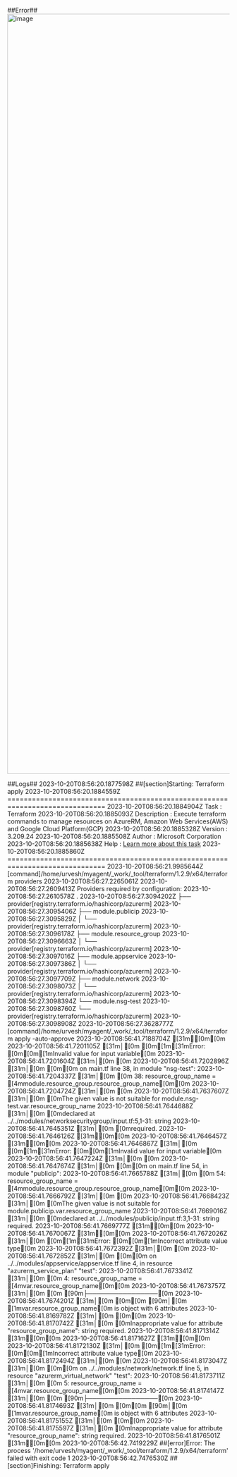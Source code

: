##Error##
<img width="1725" alt="image" src="https://github.com/ulal002/cd1807-Project-Ensuring-Quality-Releases/assets/139964364/a8c59caf-52e6-4d93-9271-2dbe0b2f7967">

##Logs##
2023-10-20T08:56:20.1877598Z ##[section]Starting: Terraform apply
2023-10-20T08:56:20.1884559Z ==============================================================================
2023-10-20T08:56:20.1884904Z Task         : Terraform
2023-10-20T08:56:20.1885093Z Description  : Execute terraform commands to manage resources on AzureRM, Amazon Web Services(AWS) and Google Cloud Platform(GCP)
2023-10-20T08:56:20.1885328Z Version      : 3.209.24
2023-10-20T08:56:20.1885508Z Author       : Microsoft Corporation
2023-10-20T08:56:20.1885638Z Help         : [Learn more about this task](https://aka.ms/AAf0uqr)
2023-10-20T08:56:20.1885860Z ==============================================================================
2023-10-20T08:56:21.9985644Z [command]/home/urvesh/myagent/_work/_tool/terraform/1.2.9/x64/terraform providers
2023-10-20T08:56:27.2265061Z 
2023-10-20T08:56:27.2609413Z Providers required by configuration:
2023-10-20T08:56:27.2610578Z .
2023-10-20T08:56:27.3094202Z ├── provider[registry.terraform.io/hashicorp/azurerm]
2023-10-20T08:56:27.3095406Z ├── module.publicip
2023-10-20T08:56:27.3095829Z │   └── provider[registry.terraform.io/hashicorp/azurerm]
2023-10-20T08:56:27.3096178Z ├── module.resource_group
2023-10-20T08:56:27.3096663Z │   └── provider[registry.terraform.io/hashicorp/azurerm]
2023-10-20T08:56:27.3097016Z ├── module.appservice
2023-10-20T08:56:27.3097386Z │   └── provider[registry.terraform.io/hashicorp/azurerm]
2023-10-20T08:56:27.3097709Z ├── module.network
2023-10-20T08:56:27.3098073Z │   └── provider[registry.terraform.io/hashicorp/azurerm]
2023-10-20T08:56:27.3098394Z └── module.nsg-test
2023-10-20T08:56:27.3098760Z     └── provider[registry.terraform.io/hashicorp/azurerm]
2023-10-20T08:56:27.3098908Z 
2023-10-20T08:56:27.3628777Z [command]/home/urvesh/myagent/_work/_tool/terraform/1.2.9/x64/terraform apply -auto-approve
2023-10-20T08:56:41.7188704Z [31m╷[0m[0m
2023-10-20T08:56:41.7201105Z [31m│[0m [0m[1m[31mError: [0m[0m[1mInvalid value for input variable[0m
2023-10-20T08:56:41.7201604Z [31m│[0m [0m
2023-10-20T08:56:41.7202896Z [31m│[0m [0m[0m  on main.tf line 38, in module "nsg-test":
2023-10-20T08:56:41.7204337Z [31m│[0m [0m  38:   resource_group_name   = [4mmodule.resource_group.resource_group_name[0m[0m
2023-10-20T08:56:41.7204724Z [31m│[0m [0m
2023-10-20T08:56:41.7637607Z [31m│[0m [0mThe given value is not suitable for module.nsg-test.var.resource_group_name
2023-10-20T08:56:41.7644688Z [31m│[0m [0mdeclared at ../../modules/networksecuritygroup/input.tf:5,1-31: string
2023-10-20T08:56:41.7645351Z [31m│[0m [0mrequired.
2023-10-20T08:56:41.7646126Z [31m╵[0m[0m
2023-10-20T08:56:41.7646457Z [31m╷[0m[0m
2023-10-20T08:56:41.7646867Z [31m│[0m [0m[1m[31mError: [0m[0m[1mInvalid value for input variable[0m
2023-10-20T08:56:41.7647224Z [31m│[0m [0m
2023-10-20T08:56:41.7647674Z [31m│[0m [0m[0m  on main.tf line 54, in module "publicip":
2023-10-20T08:56:41.7665788Z [31m│[0m [0m  54:   resource_group_name   = [4mmodule.resource_group.resource_group_name[0m[0m
2023-10-20T08:56:41.7666792Z [31m│[0m [0m
2023-10-20T08:56:41.7668423Z [31m│[0m [0mThe given value is not suitable for module.publicip.var.resource_group_name
2023-10-20T08:56:41.7669016Z [31m│[0m [0mdeclared at ../../modules/publicip/input.tf:3,1-31: string required.
2023-10-20T08:56:41.7669777Z [31m╵[0m[0m
2023-10-20T08:56:41.7670067Z [31m╷[0m[0m
2023-10-20T08:56:41.7672026Z [31m│[0m [0m[1m[31mError: [0m[0m[1mIncorrect attribute value type[0m
2023-10-20T08:56:41.7672392Z [31m│[0m [0m
2023-10-20T08:56:41.7672852Z [31m│[0m [0m[0m  on ../../modules/appservice/appservice.tf line 4, in resource "azurerm_service_plan" "test":
2023-10-20T08:56:41.7673341Z [31m│[0m [0m   4:   resource_group_name = [4mvar.resource_group_name[0m[0m
2023-10-20T08:56:41.7673757Z [31m│[0m [0m    [90m├────────────────[0m
2023-10-20T08:56:41.7674201Z [31m│[0m [0m[0m    [90m│[0m [1mvar.resource_group_name[0m is object with 6 attributes
2023-10-20T08:56:41.8169782Z [31m│[0m [0m[0m
2023-10-20T08:56:41.8170742Z [31m│[0m [0mInappropriate value for attribute "resource_group_name": string required.
2023-10-20T08:56:41.8171314Z [31m╵[0m[0m
2023-10-20T08:56:41.8171627Z [31m╷[0m[0m
2023-10-20T08:56:41.8172130Z [31m│[0m [0m[1m[31mError: [0m[0m[1mIncorrect attribute value type[0m
2023-10-20T08:56:41.8172494Z [31m│[0m [0m
2023-10-20T08:56:41.8173047Z [31m│[0m [0m[0m  on ../../modules/network/network.tf line 5, in resource "azurerm_virtual_network" "test":
2023-10-20T08:56:41.8173711Z [31m│[0m [0m   5:   resource_group_name  = [4mvar.resource_group_name[0m[0m
2023-10-20T08:56:41.8174147Z [31m│[0m [0m    [90m├────────────────[0m
2023-10-20T08:56:41.8174693Z [31m│[0m [0m[0m    [90m│[0m [1mvar.resource_group_name[0m is object with 6 attributes
2023-10-20T08:56:41.8175155Z [31m│[0m [0m[0m
2023-10-20T08:56:41.8175597Z [31m│[0m [0mInappropriate value for attribute "resource_group_name": string required.
2023-10-20T08:56:41.8176501Z [31m╵[0m[0m
2023-10-20T08:56:42.7419229Z ##[error]Error: The process '/home/urvesh/myagent/_work/_tool/terraform/1.2.9/x64/terraform' failed with exit code 1
2023-10-20T08:56:42.7476530Z ##[section]Finishing: Terraform apply

